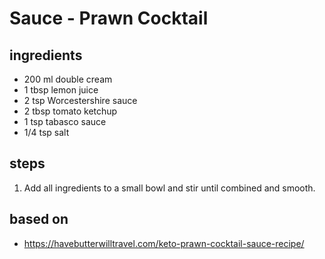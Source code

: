 # Sauce - Prawn Cocktail

## ingredients

- 200 ml double cream
- 1 tbsp lemon juice
- 2 tsp Worcestershire sauce
- 2 tbsp tomato ketchup
- 1 tsp tabasco sauce
- 1/4 tsp salt

## steps

1. Add all ingredients to a small bowl and stir until combined and smooth.

## based on

- https://havebutterwilltravel.com/keto-prawn-cocktail-sauce-recipe/
